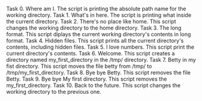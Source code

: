 Task 0. Where am I. The script is printing the absolute path name for the working directory.
Task 1. What's in here. The script is printing what inside the current directory.
Task 2. There's no place like home. This script changes the working directory to the home directory.
Task 3. The long format. This script diplays the current working directory's contents in long format.
Task 4. Hidden files. This script prints all the current directory's contents, including hidden files.
Task 5. I love numbers. This script print the current directory's contents.
Task 6. Welcome. This script creates a directory named my_first_directory in the /tmp/ directory.
Task 7. Betty in my fist directory. This script moves the file betty from /tmp/ to /tmp/my_first_directory.
Task 8. Bye bye Betty. This script removes the file Betty.
Task 9. Bye bye My first directory. This script removes the my_first_directory.
Task 10. Back to the future. This script changes the working directory to the previous one.

